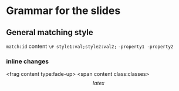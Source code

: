 # Grammar for the slides

## General matching style
`match:id` content `\# style1:val;style2:val2;` `-property1 -property2`

### inline changes
\<frag content type:fade-up>
\<span content class:classes>
$$latex$$
